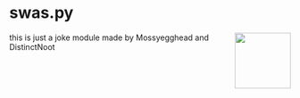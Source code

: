 # swas.py
this is just a joke module
<img align="right" src="https://yt3.ggpht.com/ytc/AAUvwnhCHvh874ka4dfgpPbTU7Zkfsu7qD5b4U2obdB9=s176-c-k-c0x00ffffff-no-rj" height="100" width="100">
made by Mossyegghead and DistinctNoot
